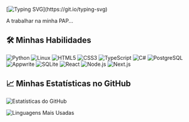 [![Typing SVG](https://readme-typing-svg.demolab.com?font=Fira+Code&size=24&pause=1000&color=F75C7E&width=435&lines=Bem-vindo+ao+meu+GitHub!;Desenvolvedor+entusiasta+de+C%23%2C+Python+e+mais!)](https://git.io/typing-svg)


A trabalhar na minha PAP...

## 🛠️ Minhas Habilidades

![Python](https://skillicons.dev/icons?i=python)
![Linux](https://skillicons.dev/icons?i=linux)
![HTML5](https://skillicons.dev/icons?i=html)
![CSS3](https://skillicons.dev/icons?i=css)
![TypeScript](https://skillicons.dev/icons?i=typescript)
![C#](https://skillicons.dev/icons?i=cs)
![PostgreSQL](https://skillicons.dev/icons?i=postgres)
![Appwrite](https://skillicons.dev/icons?i=appwrite)
![SQLite](https://skillicons.dev/icons?i=sqlite)
![React](https://skillicons.dev/icons?i=react)
![Node.js](https://skillicons.dev/icons?i=nodejs)
![Next.js](https://skillicons.dev/icons?i=nextjs)

## 📈 Minhas Estatísticas no GitHub

![Estatísticas do GitHub](https://github-readme-stats.vercel.app/api?username=nll3r&show_icons=true&theme=radical)

![Linguagens Mais Usadas](https://github-readme-stats.vercel.app/api/top-langs/?username=nll3r&layout=compact&theme=radical)


